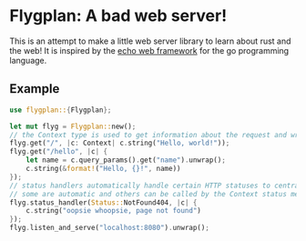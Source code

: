 # Flygplan: A bad web server!
This is an attempt to make a little web server library to learn about rust and the web!
It is inspired by the [echo web framework](https://echo.labstack.com/) for the go programming language.

## Example

```rs
use flygplan::{Flygplan};

let mut flyg = Flygplan::new();
// the Context type is used to get information about the request and write out a response
flyg.get("/", |c: Context| c.string("Hello, world!"));
flyg.get("/hello", |c| {
    let name = c.query_params().get("name").unwrap();
    c.string(&format!("Hello, {}!", name))
});
// status handlers automatically handle certain HTTP statuses to centralize error handling and common responses
// some are automatic and others can be called by the Context status method
flyg.status_handler(Status::NotFound404, |c| {
    c.string("oopsie whoopsie, page not found")
});
flyg.listen_and_serve("localhost:8080").unwrap();
```